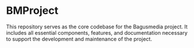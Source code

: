 # BMProject
This repository serves as the core codebase for the Bagusmedia project. It includes all essential components, features, and documentation necessary to support the development and maintenance of the project.
